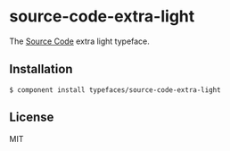 
# source-code-extra-light
  
  The [Source Code](https://typekit.com/fonts/source-sans-pro) extra light typeface.

## Installation

    $ component install typefaces/source-code-extra-light

## License

  MIT